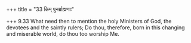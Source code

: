 +++
title = "33 किम् पुनर्ब्राह्मणाः"

+++
9.33 What need then to mention the holy Ministers of God, the devotees
and the saintly rulers; Do thou, therefore, born in this changing and
miserable world, do thou too worship Me.
